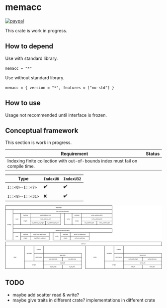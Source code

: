 # memacc

[![paypal](https://img.shields.io/badge/Support_my_work-PayPal-green.svg)](https://www.paypal.com/donate/?hosted_button_id=E648MA54L53J6)

This crate is work in progress.

## How to depend

Use with standard library.

`memacc = "*"`

Use without standard library.

`memacc = { version = "*", features = ["no-std"] }`

## How to use

Usage not recommended until interface is frozen.

## Conceptual framework

This section is work in progress.

|Requirement|Status|
|---|---|
|Indexing finite collection with out-of-bounds index must fail on compile time.||

|Type|`IndexU8`|`IndexU32`|
|---|---|---|
|`I::<0>`-`I::<7>`|:heavy_check_mark:|:heavy_check_mark:|
|`I::<8>`-`I::<31>`|:x:|:heavy_check_mark:|

![Overview.](/doc/dia/Diagram2.svg)

## TODO

- maybe add scatter read & write?
- maybe give traits in different crate? implementations in different crate
